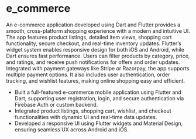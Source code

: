 

# e_commerce

An e-commerce application developed using Dart and Flutter provides a smooth, cross-platform shopping experience with 
a modern and intuitive UI. The app features product listings, detailed item views, shopping cart functionality, 
secure checkout, and real-time inventory updates. Flutter’s widget system enables responsive design for both iOS and Android, 
while Dart ensures fast performance. Users can filter products by category, price, and ratings, 
and receive push notifications for offers and order updates. Integrated with payment gateways like Stripe or Razorpay, 
the app supports multiple payment options. It also includes user authentication, order tracking, and wishlist features, 
making online shopping easy and efficient.


- Built a full-featured e-commerce mobile application using Flutter and Dart, supporting user registration, login, 
  and secure authentication via Firebase Auth or custom backend.
- Integrated product listings, shopping cart, wishlist, and checkout functionalities with dynamic UI and real-time data updates.
- Developed a responsive UI using Flutter widgets and Material Design, ensuring seamless UX across Android and iOS.

